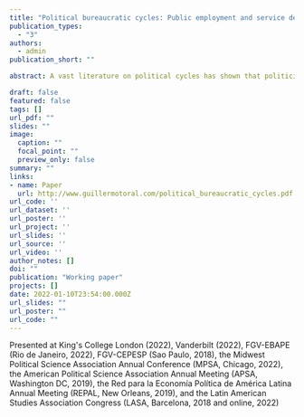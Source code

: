 ```yaml
---
title: "Political bureaucratic cycles: Public employment and service delivery around elections in Brazil"
publication_types:
  - "3"
authors:
  - admin
publication_short: ""

abstract: A vast literature on political cycles has shown that politicians often manipulate policy tools ahead of elections, as a strategy to improve their electoral performance. Much less is known about the effects of policies used to contain these cycles. I argue that legal constraints on politicians' discretion over inputs such as spending or hiring ahead of elections simply displace cycles and can even exacerbate them. I demonstrate these unintended consequences using large, monthly panels of Brazilian municipalities, and measuring cycles in bureaucratic inputs (hires) and outputs (services). Brazilian laws ban hiring and firing bureaucrats in a 6-month period around elections, which take place at the same time throughout the country. Hiring contracts during this freeze period but it expands in the months before the ban, for both temporary and civil service bureaucrats. These patterns are even more pronounced in localities exposed to a randomized anti-corruption audit. Healthcare services also follow cyclical patterns -- some services expand ahead of the elections (at the expense of others), and in general services contract immediately before and after the election. Together, these results suggest that constraints on politicians' discretion over inputs around elections displace rather than eliminate electoral cycles, and can have other unintended consequences.

draft: false
featured: false
tags: []
url_pdf: ""
slides: ""
image:
  caption: ""
  focal_point: ""
  preview_only: false
summary: ""
links:
- name: Paper
  url: http://www.guillermotoral.com/political_bureaucratic_cycles.pdf
url_code: ''
url_dataset: ''
url_poster: ''
url_project: ''
url_slides: ''
url_source: ''
url_video: ''
author_notes: []
doi: ""
publication: "Working paper"
projects: []
date: 2022-01-10T23:54:00.000Z
url_slides: ""
url_poster: ""
url_code: ""
---
```

Presented at King's College London (2022), Vanderbilt (2022), FGV-EBAPE (Rio de Janeiro, 2022), FGV-CEPESP (Sao Paulo, 2018), the Midwest Political Science Association Annual Conference (MPSA, Chicago, 2022), the American Political Science Association Annual Meeting (APSA, Washington DC, 2019), the Red para la Economía Política de América Latina Annual Meeting (REPAL, New Orleans, 2019), and the Latin American Studies Association Congress (LASA, Barcelona, 2018 and online, 2022)
